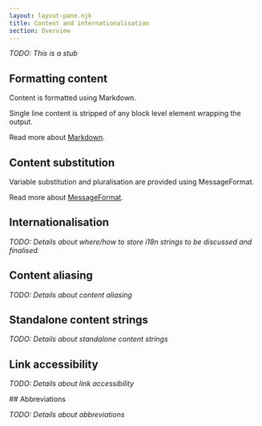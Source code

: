 ```yaml
---
layout: layout-pane.njk
title: Content and internationalisation
section: Overview
---
```


*TODO: This is a stub*

## Formatting content

Content is formatted using Markdown.

Single line content is stripped of any block level element wrapping the output.

Read more about [Markdown](https://guides.github.com/features/mastering-markdown/).

## Content substitution

Variable substitution and pluralisation are provided using MessageFormat.

Read more about [MessageFormat](https://messageformat.github.io/messageformat/page-guide).

## Internationalisation

*TODO: Details about where/how to store i18n strings to be discussed and finalised.*

## Content aliasing

*TODO: Details about content aliasing*

## Standalone content strings

*TODO: Details about standalone content strings*

## Link accessibility

*TODO: Details about link accessibility*

## Abbreviations

*TODO: Details about abbreviations*